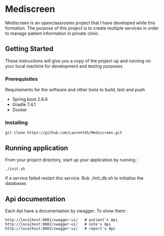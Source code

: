 # Mediscreen

Mediscreen is an openclassrooms project that I have developed while this
formation.
The purpose of this project is to create multiple services in order to
manage patient information in private clinic.

## Getting Started

These instructions will give you a copy of the project up and running on
your local machine for development and testing purposes.

### Prerequisites

Requirements for the software and other tools to build, test and push
- Spring boot 2.6.6
- Gradle 7.4.1
- Docker

### Installing



    git clone https://github.com/Laurent45/Mediscreen.git


## Running application

From your project directory, start up your application by running :

    ./init.sh
If a service failed restart this service.
Rub ./init_db.sh to initialize the databases

## Api documentation

Each Api have a documentation by swagger. To show them :

    http://localhost:8081/swagger-ui/   # patient's Api
    http://localhost:8082/swagger-ui/   # note's Api
    http://localhost:8083/swagger-ui/   # report's Api


